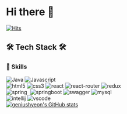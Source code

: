 # Hi there 👋

<!--
**geniushyeon/geniushyeon** is a ✨ _special_ ✨ repository because its `README.md` (this file) appears on your GitHub profile.

Here are some ideas to get you started:

- 🔭 I’m currently working on ...
- 🌱 I’m currently learning ...
- 👯 I’m looking to collaborate on ...
- 🤔 I’m looking for help with ...
- 💬 Ask me about ...
- 📫 How to reach me: ...
- 😄 Pronouns: ...
- ⚡ Fun fact: ...
-->

[![Hits](https://hits.seeyoufarm.com/api/count/incr/badge.svg?url=https%3A%2F%2Fgithub.com%2Fgeniushyeon&count_bg=%239DBA87&title_bg=%23555555&icon=&icon_color=%23E7E7E7&title=hits&edge_flat=false)](https://hits.seeyoufarm.com)<br/>
## 🛠 Tech Stack 🛠
### 🚀 Skills <br/>
![Java](https://img.shields.io/badge/Java-ED8B00?style=for-the-badge&logo=java&logoColor=white)&nbsp;![Javascript](https://img.shields.io/badge/JavaScript-323330?style=for-the-badge&logo=javascript&logoColor=F7DF1E)<br/>
![html5](https://img.shields.io/badge/HTML5-E34F26?style=for-the-badge&logo=html5&logoColor=white
)&nbsp;![css3](https://img.shields.io/badge/CSS3-1572B6?style=for-the-badge&logo=css3&logoColor=white)&nbsp;![react](https://img.shields.io/badge/React-20232A?style=for-the-badge&logo=react&logoColor=61DAFB)&nbsp;![react-router](https://img.shields.io/badge/React_Router-CA4245?style=for-the-badge&logo=react-router&logoColor=white)&nbsp;![redux](https://img.shields.io/badge/Redux-593D88?style=for-the-badge&logo=redux&logoColor=white)
<br/>
![spring](https://img.shields.io/badge/Spring-6DB33F?style=for-the-badge&logo=spring&logoColor=white)&nbsp;
![springboot](https://img.shields.io/badge/Spring_Boot-F2F4F9?style=for-the-badge&logo=spring-boot)&nbsp;![swagger](https://img.shields.io/badge/Swagger-85EA2D?style=for-the-badge&logo=Swagger&logoColor=white)&nbsp;![mysql](https://img.shields.io/badge/MySQL-005C84?style=for-the-badge&logo=mysql&logoColor=white)<br/>
![intellij](https://img.shields.io/badge/IntelliJ_IDEA-000000.svg?style=for-the-badge&logo=intellij-idea&logoColor=white)&nbsp;![vscode](https://img.shields.io/badge/Visual_Studio_Code-0078D4?style=for-the-badge&logo=visual%20studio%20code&logoColor=white
)<br/>
[![geniushyeon's GitHub stats](https://github-readme-stats.vercel.app/api?username=geniushyeon&show_icons=true&theme=dark)](https://github.com/anuraghazra/github-readme-stats)
